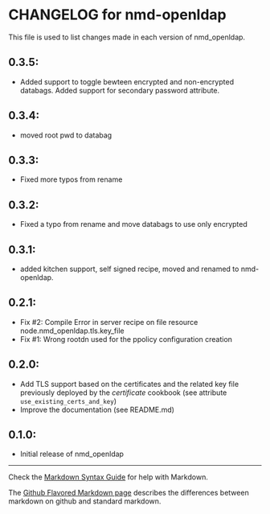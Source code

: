 # CHANGELOG for nmd-openldap

This file is used to list changes made in each version of nmd_openldap.

## 0.3.5:
* Added support to toggle bewteen encrypted and non-encrypted databags.  Added support for secondary password attribute.

## 0.3.4:
* moved root pwd to databag

## 0.3.3:
* Fixed more typos from rename

## 0.3.2:
* Fixed a typo from rename and move databags to use only encrypted  

## 0.3.1:
* added kitchen support, self signed recipe, moved and renamed to nmd-openldap.

## 0.2.1:

* Fix #2: Compile Error in server recipe on file resource node.nmd_openldap.tls.key_file
* Fix #1: Wrong rootdn used for the ppolicy configuration creation

## 0.2.0:

* Add TLS support based on the certificates and the related key file 
previously deployed by the _certificate_ cookbook (see attribute `use_existing_certs_and_key`)
* Improve the documentation (see README.md)

## 0.1.0:

* Initial release of nmd_openldap

- - -
Check the [Markdown Syntax Guide](http://daringfireball.net/projects/markdown/syntax) for help with Markdown.

The [Github Flavored Markdown page](http://github.github.com/github-flavored-markdown/) describes the differences between markdown on github and standard markdown.
